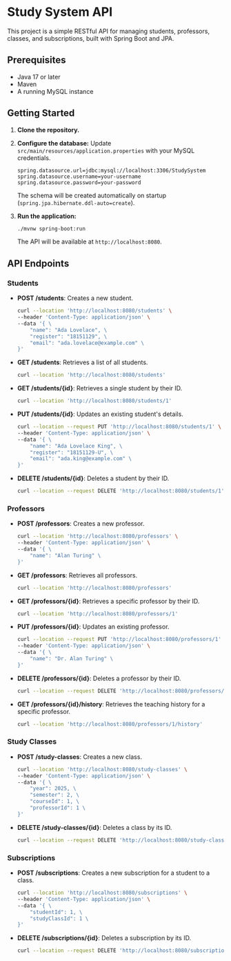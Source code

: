 # Study System API

This project is a simple RESTful API for managing students, professors, classes, and subscriptions, built with Spring Boot and JPA.

## Prerequisites

- Java 17 or later
- Maven
- A running MySQL instance

## Getting Started

1.  **Clone the repository.**

2.  **Configure the database:**
    Update `src/main/resources/application.properties` with your MySQL credentials.
    ```properties
    spring.datasource.url=jdbc:mysql://localhost:3306/StudySystem
    spring.datasource.username=your-username
    spring.datasource.password=your-password
    ```
    The schema will be created automatically on startup (`spring.jpa.hibernate.ddl-auto=create`).

3.  **Run the application:**
    ```bash
    ./mvnw spring-boot:run
    ```
    The API will be available at `http://localhost:8080`.

## API Endpoints

### Students

- **POST /students**: Creates a new student.
  ```bash
  curl --location 'http://localhost:8080/students' \
  --header 'Content-Type: application/json' \
  --data '{ \
      "name": "Ada Lovelace", \
      "register": "18151129", \
      "email": "ada.lovelace@example.com" \
  }'
  ```

- **GET /students**: Retrieves a list of all students.
  ```bash
  curl --location 'http://localhost:8080/students'
  ```

- **GET /students/{id}**: Retrieves a single student by their ID.
  ```bash
  curl --location 'http://localhost:8080/students/1'
  ```

- **PUT /students/{id}**: Updates an existing student's details.
  ```bash
  curl --location --request PUT 'http://localhost:8080/students/1' \
  --header 'Content-Type: application/json' \
  --data '{ \
      "name": "Ada Lovelace King", \
      "register": "18151129-U", \
      "email": "ada.king@example.com" \
  }'
  ```

- **DELETE /students/{id}**: Deletes a student by their ID.
  ```bash
  curl --location --request DELETE 'http://localhost:8080/students/1'
  ```

### Professors

- **POST /professors**: Creates a new professor.
  ```bash
  curl --location 'http://localhost:8080/professors' \
  --header 'Content-Type: application/json' \
  --data '{ \
      "name": "Alan Turing" \
  }'
  ```

- **GET /professors**: Retrieves all professors.
  ```bash
  curl --location 'http://localhost:8080/professors'
  ```

- **GET /professors/{id}**: Retrieves a specific professor by their ID.
  ```bash
  curl --location 'http://localhost:8080/professors/1'
  ```

- **PUT /professors/{id}**: Updates an existing professor.
  ```bash
  curl --location --request PUT 'http://localhost:8080/professors/1' \
  --header 'Content-Type: application/json' \
  --data '{ \
      "name": "Dr. Alan Turing" \
  }'
  ```

- **DELETE /professors/{id}**: Deletes a professor by their ID.
  ```bash
  curl --location --request DELETE 'http://localhost:8080/professors/1'
  ```

- **GET /professors/{id}/history**: Retrieves the teaching history for a specific professor.
  ```bash
  curl --location 'http://localhost:8080/professors/1/history'
  ```

### Study Classes

- **POST /study-classes**: Creates a new class.
  ```bash
  curl --location 'http://localhost:8080/study-classes' \
  --header 'Content-Type: application/json' \
  --data '{ \
      "year": 2025, \
      "semester": 2, \
      "courseId": 1, \
      "professorId": 1 \
  }'
  ```

- **DELETE /study-classes/{id}**: Deletes a class by its ID.
  ```bash
  curl --location --request DELETE 'http://localhost:8080/study-classes/1'
  ```

### Subscriptions

- **POST /subscriptions**: Creates a new subscription for a student to a class.
  ```bash
  curl --location 'http://localhost:8080/subscriptions' \
  --header 'Content-Type: application/json' \
  --data '{ \
      "studentId": 1, \
      "studyClassId": 1 \
  }'
  ```

- **DELETE /subscriptions/{id}**: Deletes a subscription by its ID.
  ```bash
  curl --location --request DELETE 'http://localhost:8080/subscriptions/1'
  ```
